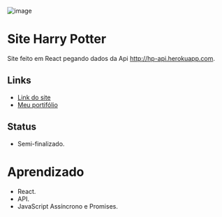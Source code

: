 ![image](https://user-images.githubusercontent.com/88604193/183264482-75b80c04-afc9-4a0a-858f-fa5cbb408da2.png)
<h1>Site Harry Potter</h1>
<p>Site feito em React pegando dados da Api 
  <a href="http://hp-api.herokuapp.com" target="_blank">http://hp-api.herokuapp.com</a>.
</p>
<h2>Links</h2>
<ul>
  <li>
    <a href="#">Link do site</a>
  </li>
  <li>
    <a href="https://sabrinaalves.tk" target="_blank">Meu portifólio</a>
  </li>
</ul>
<h2>Status</h2>
<ul>
  <li>Semi-finalizado.</li>
</ul>
<h1>Aprendizado</h1>
<ul>
  <li>React.</li>
  <li>API.</li>
  <li>JavaScript Assíncrono e Promises.</li>
</ul>